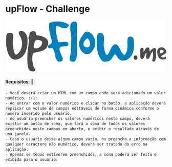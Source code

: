 # upFlow - Challenge

![](https://github.com/ekkopy/upflow-challenge/blob/master/assets/img/uplogo.png)

#### Requisitos: :hammer:
    - Você deverá criar um HTML com um campo onde será adicionado um valor numérico. :+1:
    - Ao entrar com o valor numérico e clicar no botão, a aplicação deverá replicar um volume de campos editáveis de forma dinâmica conforme o número inserido pelo usuário.
    - Ao usuário preencher os valores numéricos neste campo, deverá existir um botão de soma, que fará a soma de todos os valores preenchidos neste campos em aberto, e exibir o resultado através de uma janela.
    - Caso o usuário deixe algum campo vazio, ou preencha a informação com qualquer caractere não numérico, deverá ser tratado do erro na aplicação.
    - Apenas se todos estiverem preenchidos, a soma poderá ser feita e exibida para o usuário.

